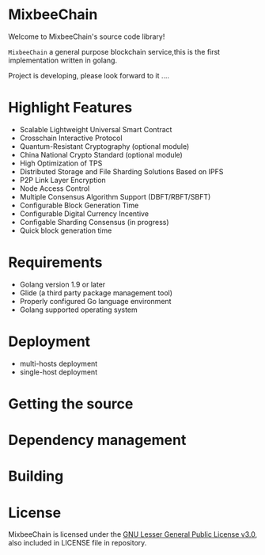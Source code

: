 
# MixbeeChain
Welcome to MixbeeChain's source code library!


`MixbeeChain` a general purpose blockchain service,this is the first implementation written in golang.


Project is developing, please look forward to it ....

# Highlight Features
* Scalable Lightweight Universal Smart Contract
* Crosschain Interactive Protocol
* Quantum-Resistant Cryptography (optional module)
* China National Crypto Standard (optional module)
* High Optimization of TPS
* Distributed Storage and File Sharding Solutions Based on IPFS
* P2P Link Layer Encryption
* Node Access Control
* Multiple Consensus Algorithm Support (DBFT/RBFT/SBFT)
* Configurable Block Generation Time
* Configurable Digital Currency Incentive
* Configable Sharding Consensus (in progress)
* Quick block generation time


# Requirements
* Golang version 1.9 or later
* Glide (a third party package management tool)
* Properly configured Go language environment
* Golang supported operating system

# Deployment
* multi-hosts deployment
* single-host deployment


# Getting the source


# Dependency management


# Building

# License
 MixbeeChain is licensed under the [GNU Lesser General Public License v3.0](https://www.gnu.org/licenses/lgpl-3.0.html), also included in LICENSE file in repository.





                                              

